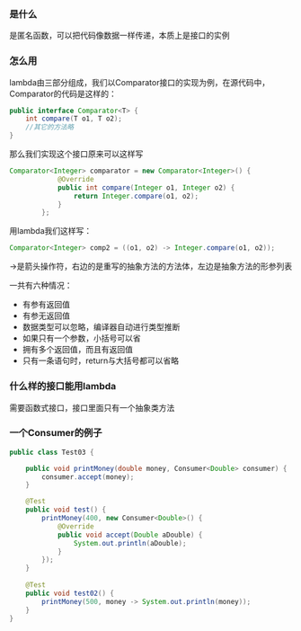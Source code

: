 ### 是什么

是匿名函数，可以把代码像数据一样传递，本质上是接口的实例

### 怎么用

lambda由三部分组成，我们以Comparator接口的实现为例，在源代码中，Comparator的代码是这样的：

```java
public interface Comparator<T> {
    int compare(T o1, T o2);
    //其它的方法略
}
```

那么我们实现这个接口原来可以这样写

```java
Comparator<Integer> comparator = new Comparator<Integer>() {
            @Override
            public int compare(Integer o1, Integer o2) {
                return Integer.compare(o1, o2);
            }
        };
```

用lambda我们这样写：

```Java
Comparator<Integer> comp2 = ((o1, o2) -> Integer.compare(o1, o2));
```

->是箭头操作符，右边的是重写的抽象方法的方法体，左边是抽象方法的形参列表

一共有六种情况：

- 有参有返回值
- 有参无返回值
- 数据类型可以忽略，编译器自动进行类型推断
- 如果只有一个参数，小括号可以省
- 拥有多个返回值，而且有返回值
- 只有一条语句时，return与大括号都可以省略

### 什么样的接口能用lambda

需要函数式接口，接口里面只有一个抽象类方法

### 一个Consumer的例子



```java
public class Test03 {

    public void printMoney(double money, Consumer<Double> consumer) {
        consumer.accept(money);
    }

    @Test
    public void test() {
        printMoney(400, new Consumer<Double>() {
            @Override
            public void accept(Double aDouble) {
                System.out.println(aDouble);
            }
        });
    }
    
    @Test
    public void test02() {
        printMoney(500, money -> System.out.println(money));
    }
}

```


